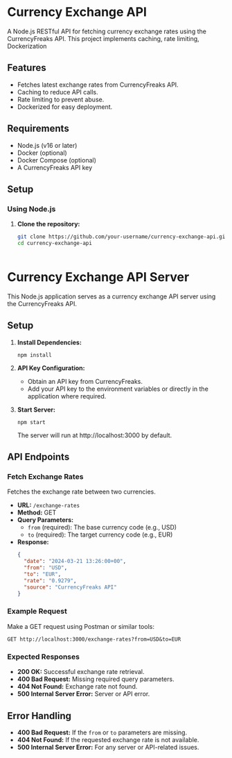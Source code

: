 # Currency Exchange API

A Node.js RESTful API for fetching currency exchange rates using the CurrencyFreaks API. This project implements caching, rate limiting, Dockerization

## Features

- Fetches latest exchange rates from CurrencyFreaks API.
- Caching to reduce API calls.
- Rate limiting to prevent abuse.
- Dockerized for easy deployment.


## Requirements

- Node.js (v16 or later)
- Docker (optional)
- Docker Compose (optional)
- A CurrencyFreaks API key

## Setup

### Using Node.js



1. **Clone the repository:**

   ```bash
   git clone https://github.com/your-username/currency-exchange-api.git
   cd currency-exchange-api

   

# Currency Exchange API Server

This Node.js application serves as a currency exchange API server using the CurrencyFreaks API.

## Setup

1. **Install Dependencies:**
   ```
   npm install
   ```

2. **API Key Configuration:**
   - Obtain an API key from CurrencyFreaks.
   - Add your API key to the environment variables or directly in the application where required.

3. **Start Server:**
   ```
   npm start
   ```
   The server will run at http://localhost:3000 by default.

## API Endpoints

### Fetch Exchange Rates

Fetches the exchange rate between two currencies.

- **URL:** `/exchange-rates`
- **Method:** GET
- **Query Parameters:**
  - `from` (required): The base currency code (e.g., USD)
  - `to` (required): The target currency code (e.g., EUR)
- **Response:**
  ```json
  {
    "date": "2024-03-21 13:26:00+00",
    "from": "USD",
    "to": "EUR",
    "rate": "0.9279",
    "source": "CurrencyFreaks API"
  }
  ```

### Example Request
Make a GET request using Postman or similar tools:
```
GET http://localhost:3000/exchange-rates?from=USD&to=EUR
```

### Expected Responses

- **200 OK:** Successful exchange rate retrieval.
- **400 Bad Request:** Missing required query parameters.
- **404 Not Found:** Exchange rate not found.
- **500 Internal Server Error:** Server or API error.

## Error Handling

- **400 Bad Request:** If the `from` or `to` parameters are missing.
- **404 Not Found:** If the requested exchange rate is not available.
- **500 Internal Server Error:** For any server or API-related issues.


